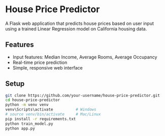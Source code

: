# House Price Predictor

A Flask web application that predicts house prices based on user input using a trained Linear Regression model on California housing data.

## Features

- Input features: Median Income, Average Rooms, Average Occupancy
- Real-time price prediction
- Simple, responsive web interface

## Setup

```bash
git clone https://github.com/your-username/house-price-predictor.git
cd house-price-predictor
python -m venv venv
venv\Scripts\activate          # Windows
# source venv/bin/activate     # Mac/Linux
pip install -r requirements.txt
python train_model.py
python app.py
